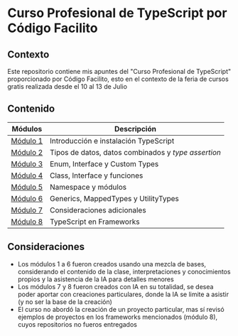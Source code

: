 # Curso Profesional de TypeScript por Código Facilito

## Contexto
Este repositorio contiene mis apuntes del "Curso Profesional de TypeScript" proporcionado por Código Facilito, esto en el contexto de la feria de cursos gratis realizada desde el 10 al 13 de Julio

## Contenido

| Módulos                          | Descripción                                         |
|----------------------------------|-----------------------------------------------------|
| [Módulo 1](./modulo1/modulo1.md) | Introducción e instalación TypeScript               |
| [Módulo 2](./modulo2/modulo2.md) | Tipos de datos, datos combinados y *type assertion* |
| [Módulo 3](./modulo3/modulo3.md) | Enum, Interface y Custom Types                      |
| [Módulo 4](./modulo4/modulo4.md) | Class, Interface y funciones                        |
| [Módulo 5](./modulo5/modulo5.md) | Namespace y módulos                                 |
| [Módulo 6](./modulo6/modulo6.md) | Generics, MappedTypes y UtilityTypes                |
| [Módulo 7](./modulo7/modulo7.md) | Consideraciones adicionales                         |
| [Módulo 8](./modulo8/modulo8.md) | TypeScript en Frameworks                            |

## Consideraciones

- Los módulos 1 a 6 fueron creados usando una mezcla de bases, considerando el contenido de la clase, interpretaciones y conocimientos propios y la asistencia de la IA para detalles menores
- Los módulos 7 y 8 fueron creados con IA en su totalidad, se desea poder aportar con creaciones particulares, donde la IA se limite a asistir (y no ser la base de la creación)
- El curso no abordó la creación de un proyecto particular, mas sí revisó ejemplos de proyectos en los frameworks mencionados (módulo 8), cuyos repositorios no fueros entregados
